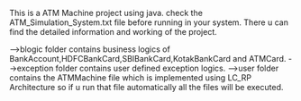 This is a ATM Machine project using java.
check the ATM_Simulation_System.txt file before running in your system. 
There u can find the detailed information and working of the project.

-->blogic folder contains business logics of BankAccount,HDFCBankCard,SBIBankCard,KotakBankCard and ATMCard.
-->exception folder contains user defined exception logics.
-->user folder contains the ATMMachine file which is implemented using LC_RP Architecture so if u run that file automatically all the files will be executed.
